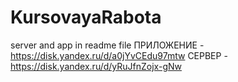 # KursovayaRabota
server and app in readme file
ПРИЛОЖЕНИЕ - https://disk.yandex.ru/d/a0jYvCEdu97mtw
СЕРВЕР - https://disk.yandex.ru/d/yRuJfnZojx-gNw
